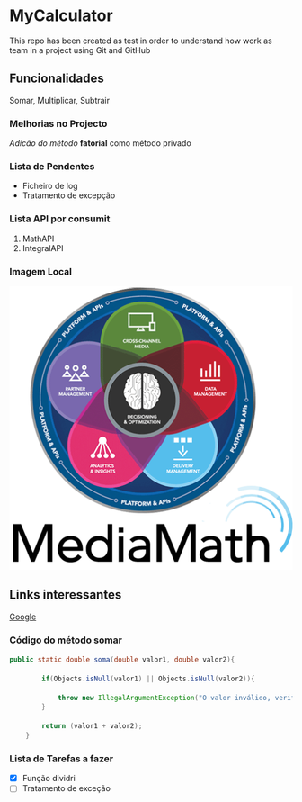 # MyCalculator

This repo has been created as test in order to understand how work as team in a project using Git and GitHub

## Funcionalidades

Somar, Multiplicar, Subtrair

### Melhorias no Projecto

_Adicão do método_ **fatorial** como método privado

### Lista de Pendentes

* Ficheiro de log
* Tratamento de excepção

### Lista API por consumit

1. MathAPI
2. IntegralAPI

### Imagem Local

![Math API](image/t1-overview.png)

## Links interessantes

[Google](https://www.google.com/)

### Código do método somar

```java
public static double soma(double valor1, double valor2){

        if(Objects.isNull(valor1) || Objects.isNull(valor2)){

            throw new IllegalArgumentException("O valor inválido, verifica os parâmetros...");
        }

        return (valor1 + valor2);
    }
```

### Lista de Tarefas a fazer

- [X] Função dividri
- [ ] Tratamento de exceção